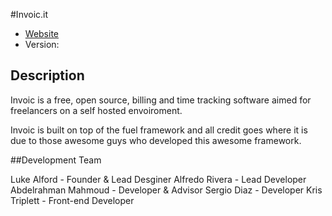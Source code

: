 #Invoic.it

* [Website](http://invoic.it/)
* Version: 

## Description

Invoic is a free, open source, billing and time tracking software aimed for freelancers on a self hosted envoiroment.

Invoic is built on top of the fuel framework and all credit goes where it is due to those awesome guys who developed this awesome framework.

##Development Team

Luke Alford - Founder & Lead Desginer
Alfredo Rivera - Lead Developer
Abdelrahman Mahmoud - Developer & Advisor
Sergio Diaz - Developer
Kris Triplett - Front-end Developer
